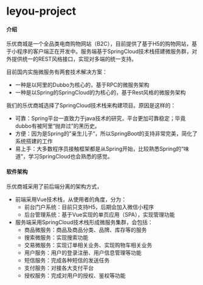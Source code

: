 # leyou-project

#### 介绍
乐优商城是一个全品类电商购物网站（B2C），目前提供了基于H5的购物网站，基于小程序的客户端正在开发中。服务端基于SpringCloud技术栈搭建微服务群，对外提供统一的REST风格接口，实现对多端的统一支持。

目前国内实施微服务有两套技术解决方案：

- 一种是以阿里的Dubbo为核心的，基于RPC的微服务架构
- 一种是以Spring的SpringCloud的为核心的，基于Rest风格的微服务架构

我们的乐优商城选择了SpringCloud技术栈来构建项目。原因是这样的：

- 可靠：Spring平台一直致力于java技术的研究，平台更加可靠稳定；毕竟dubbo有被阿里“抛弃过”的黑历史。
- 方便：因为是Spring的”亲生儿子“，所以SpringBoot的支持非常完美，简化了系统搭建的工作
- 易上手：大多数程序员接触框架都是从Spring开始，比较熟悉Spring的“味道”，学习SpringCloud也会熟悉的感觉。

#### 软件架构
乐优商城采用了前后端分离的架构方式，

- 前端采用Vue技术栈，从使用者的角度，分为：
  - 前台门户系统：目前只支持H5，后期会加入微信小程序
  - 后台管理系统：基于Vue实现的单页应用（SPA），实现管理功能
- 服务端采用SpringCloud技术栈形成微服务集群，会包括：
  - 商品微服务：商品及商品分类、品牌、库存等的服务
  - 搜索微服务：实现搜索功能
  - 交易微服务：实现订单相关业务、实现购物车相关业务
  - 用户服务：用户的登录注册、用户信息管理等功能
  - 短信服务：完成各种短信的发送任务
  - 支付服务：对接各大支付平台
  - 授权服务：完成对用户的授权、鉴权等功能


